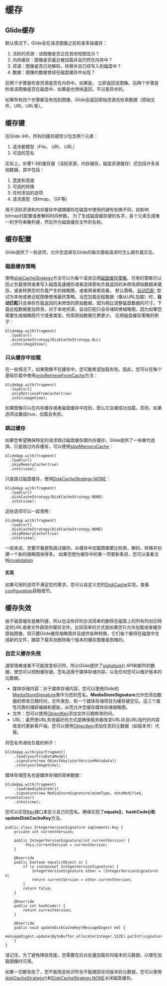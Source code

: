 # 缓存

## Glide缓存

默认情况下，Glide会在请求图像之前检查多级缓存：
1. 活跃的资源：该图像是否正在其他视图显示？
2. 内存缓存：图像是否最近被加载并且仍然在内存中？
3. 资源：图像是否已经解码，转换并且已经写入到磁盘中？
4. 数据：图像的数据曾经在磁盘缓存中出现？

前两个步骤是检查资源是否在内存中。如果是， 立即返回该图像。后两个步骤是检查该图像是否在磁盘中，如果是也很快返回，不过是异步的。

如果所有四个步骤都没有找到图像，Glide会返回原始资源去检索数据（原始文件，URI，URL等）。

## 缓存键

在Glide 4中，所有的缓存键至少包含两个元素：
1. 请求都模型（File， URI， URL）
2. 可选的签名

实际上，步骤1-3的缓存键（活跃资源，内存缓存，磁盘资源缓存）还包括许多其他数据，其中包括：
1. 宽度和高度
2. 可选的转换
3. 任何添加的选项
4. 请求类型（Bitmap， GIF等）

用于活跃资源和内存缓存中键跟缓存在磁盘中使用的键有些微不同，如影响bitmap的配置或者解码时间参数。
为了生成磁盘缓存键的名字，各个元素生成唯一的字符串散列键，然后作为磁盘缓存文件的名称。
## 缓存配置
Glide提供了一些选项，允许您选择在Glide的每次基础请求时怎么跟负载交互。
### 磁盘缓存策略
使用[diskCacheStrategy]()方法可以为每个请求应用[磁盘缓存策略]()，可用的策略可以防止负载使用或者写入磁盘高速缓存或者选择那些负载返回的未修改原始数据来缓存，或者转换您的负载产生的缩略图，或者两者都具备。
默认策略，[自动匹配](), 尝试为本地或者远程图像使用最优策略。当您加载远程数据（像从URL加载）时，**自动匹配**只会保存负载返回的未修改的原始数据，因为相比调整磁盘数据的尺寸，下载远程数据更加昂贵。对于本地资源，自动匹配只会存储转换缩略图，因为如果您需要生成缩略图尺寸或者类型，检索原始数据花费更少。
应用磁盘缓存策略的例子：
```
GlideApp.with(fragment)
  .load(url)
  .diskCacheStrategy(DiskCacheStrategy.ALL)
  .into(imageView);
```
### 只从缓存中加载
在一些情况下，如果图像不在缓存中，您可能希望加载失败。因此，您可以在每个基础负载中使用[onlyRetrieveFromCache]()方法：
```
GlideApp.with(fragment)
  .load(url)
  .onlyRetrieveFromCache(true)
  .into(imageView);
```
如果图像可以在内存缓存或者磁盘缓存中找到，那么它会被成功加载。否则，如果选项设置成true，加载会失败。
### 跳过缓存
如果您希望确保特定的请求跳过磁盘缓存跟内存缓存，Glide提供了一些替代选择。只是跳过内存缓存，可以使用[skipMemoryCache]()：
```
GlideApp.with(fragment)
  .load(url)
  .skipMemoryCache(true)
  .into(view);
```
只是跳过磁盘缓存，使用[DiskCacheStrategy.NONE]()：
```
GlideApp.with(fragment)
  .load(url)
  .diskCacheStrategy(DiskCacheStrategy.NONE)
  .into(view);
```
这些选项可以一起使用：
```
GlideApp.with(fragment)
  .load(url)
  .diskCacheStrategy(DiskCacheStrategy.NONE)
  .skipMemoryCache(true)
  .into(view);
```
一般来说，您要尽量避免跳过缓存。从缓存中加载图像要比检索，解码，转换并创建一个新的缩略图快得多。
如果您想为缓存中的某一项更新条目，您可以查看文档[invalidation]()
#### 实现
如果可用的选项不满足您的需求，您可以自定义您的[DiskCache]()实现。查看[configuration]()获取细节。

## 缓存失效

由于磁盘缓存是散列键，所以也没有好的办法简单的删除在磁盘上的所有的对应特定的URL或者文件路径的缓存文件。比较简单的方式是如果您只允许加载或者缓存原始图像，但只要Glide缓存缩略图并且提供各种转换，它们每个都将在磁盘中生成新的文件，跟踪下载并且删除每个版本的缓存图像是困难的。

### 自定义缓存失效

通常很难或者不可能改变标识符，所以Glide提供了[signature()](http://bumptech.github.io/glide/javadocs/400/com/bumptech/glide/request/RequestOptions.html#signature-com.bumptech.glide.load.Key-) API和额外的数据，使您可以控制缓存键。签名适用于媒体存储内容，以及任何您可以维护版本的元数据。
- 媒体存储内容：对于媒体存储内容，您可以使用Glide的[MediaStoreSignature](http://bumptech.github.io/glide/javadocs/400/com/bumptech/glide/signature/MediaStoreSignature.html)类作为您的签名。**MediaStoreSignature**允许您添加数据的修改日期时间，文件类型，和一个媒体存储项目为缓存键定位。这三个属性可靠的捕获编辑和更新，从而允许您缓存媒体存储缩略图。
- 文件：您可以使用[ObjectKey](http://bumptech.github.io/glide/javadocs/400/com/bumptech/glide/signature/ObjectKey.html)添加文件日期修改时间。
- URL：虽然使URL失效最好的方式是确保服务器改变URL并且URL指代的内容改变时更新客户端。您可以使用[Objectkey](http://bumptech.github.io/glide/javadocs/400/com/bumptech/glide/signature/ObjectKey.html)添加任意的元数据（如版本号）代替。

将签名传递给负载的例子：
```
GlideApp.with(yourFragment)
    .load(yourFileDataModel)
    .signature(new ObjectKey(yourVersionMetadata))
    .into(yourImageView);
```

媒体存储签名也是媒体存储的简单数据：

```
GlideApp.with(fragment)
    .load(mediaStoreUri)
    .signature(new MediaStoreSignature(mimeType, dateModified, orientation))
    .into(view);
```

您可以实现[Key](http://bumptech.github.io/glide/javadocs/400/com/bumptech/glide/load/Key.html)接口来定义自己的签名。确保实现了**equals()**，**hashCode()**和**updateDiskCacheKey**方法。
```
public class IntegerVersionSignature implements Key {
    private int currentVersion;

    public IntegerVersionSignature(int currentVersion) {
         this.currentVersion = currentVersion;
    }
   
    @Override
    public boolean equals(Object o) {
        if (o instanceof IntegerVersionSignature) {
            IntegerVersionSignature other = (IntegerVersionSignature) o;
            return currentVersion = other.currentVersion;
        }
        return false;
    }
 
    @Override
    public int hashCode() {
        return currentVersion;
    }

    @Override
    public void updateDiskCacheKey(MessageDigest md) {
        messageDigest.update(ByteBuffer.allocate(Integer.SIZE).putInt(signature).array());
    }
}
```

请记住，为了避免降低性能，您需要在后台批量加载任何版本的元数据，以便在加载图像时可用。

如果一切都失败了，您不能改变标识符也不能跟踪任何版本的元数据，您可以使用[diskCacheStrategy()](http://bumptech.github.io/glide/javadocs/400/com/bumptech/glide/request/RequestOptions.html#diskCacheStrategy-com.bumptech.glide.load.engine.DiskCacheStrategy-)和[DiskCacheStrategy.NONE](http://bumptech.github.io/glide/javadocs/400/com/bumptech/glide/load/engine/DiskCacheStrategy.html#NONE)关闭磁盘缓存。



















